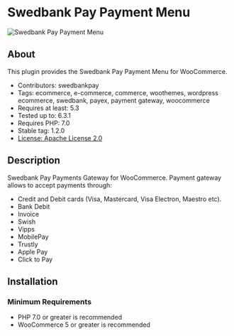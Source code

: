 # Swedbank Pay Payment Menu

![Swedbank Pay Payment Menu][opengraph-image]

## About

This plugin provides the Swedbank Pay Payment Menu for WooCommerce.

* Contributors: swedbankpay
* Tags: ecommerce, e-commerce, commerce, woothemes, wordpress ecommerce, swedbank, payex, payment gateway, woocommerce
* Requires at least: 5.3
* Tested up to: 6.3.1
* Requires PHP: 7.0
* Stable tag: 1.2.0
* [License: Apache License 2.0](http://www.apache.org/licenses/LICENSE-2.0)

## Description

Swedbank Pay Payments Gateway for WooCommerce. Payment gateway allows to accept payments through:
* Credit and Debit cards (Visa, Mastercard, Visa Electron, Maestro etc).
* Bank Debit
* Invoice
* Swish
* Vipps
* MobilePay
* Trustly
* Apple Pay
* Click to Pay


## Installation

### Minimum Requirements

* PHP 7.0 or greater is recommended
* WooCommerce 5 or greater is recommended

[opengraph-image]: https://repository-images.githubusercontent.com/211837771/f4583f00-53ed-11ea-907a-6d8016202c25
